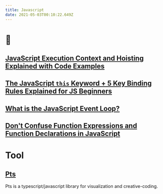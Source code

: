 ```yaml
---
title: Javascript
date: 2021-05-03T00:10:22.649Z
---
```

# 🌟

## [JavaScript Execution Context and Hoisting Explained with Code Examples](https://www.freecodecamp.org/news/javascript-execution-context-and-hoisting/)

## [The JavaScript `this` Keyword + 5 Key Binding Rules Explained for JS Beginners](https://www.freecodecamp.org/news/javascript-this-keyword-binding-rules/)

## [What is the JavaScript Event Loop?](https://javascript.plainenglish.io/what-the-heck-is-event-loop-78ac3c6bde90)

## [Don't Confuse Function Expressions and Function Declarations in JavaScript](https://dmitripavlutin.com/javascript-function-expressions-and-declarations/)

# Tool

## [Pts](https://github.com/williamngan/pts)
Pts is a typescript/javascript library for visualization and creative-coding.
